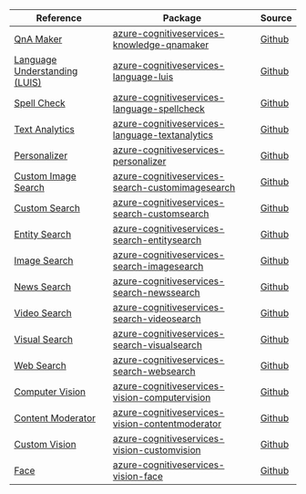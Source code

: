 | Reference | Package | Source |
|---|---|---|
|[QnA Maker](cognitiveservices-knowledge-qnamaker-readme.md)|[azure-cognitiveservices-knowledge-qnamaker](https://pypi.org/project/azure-cognitiveservices-knowledge-qnamaker)|[Github](https://github.com/Azure/azure-sdk-for-python/blob/main/sdk/cognitiveservices/azure-cognitiveservices-knowledge-qnamaker)|
|[Language Understanding (LUIS)](cognitiveservices-language-luis-readme.md)|[azure-cognitiveservices-language-luis](https://pypi.org/project/azure-cognitiveservices-language-luis)|[Github](https://github.com/Azure/azure-sdk-for-python/blob/main/sdk/cognitiveservices/azure-cognitiveservices-language-luis)|
|[Spell Check](cognitiveservices-language-spellcheck-readme.md)|[azure-cognitiveservices-language-spellcheck](https://pypi.org/project/azure-cognitiveservices-language-spellcheck)|[Github](https://github.com/Azure/azure-sdk-for-python/blob/main/sdk/cognitiveservices/azure-cognitiveservices-language-spellcheck)|
|[Text Analytics](cognitiveservices-language-textanalytics-readme.md)|[azure-cognitiveservices-language-textanalytics](https://pypi.org/project/azure-cognitiveservices-language-textanalytics)|[Github](https://github.com/Azure/azure-sdk-for-python/blob/main/sdk/cognitiveservices/azure-cognitiveservices-language-textanalytics)|
|[Personalizer](cognitiveservices-personalizer-readme.md)|[azure-cognitiveservices-personalizer](https://pypi.org/project/azure-cognitiveservices-personalizer)|[Github](https://github.com/Azure/azure-sdk-for-python/blob/main/sdk/cognitiveservices/azure-cognitiveservices-personalizer)|
|[Custom Image Search](cognitiveservices-search-customimagesearch-readme.md)|[azure-cognitiveservices-search-customimagesearch](https://pypi.org/project/azure-cognitiveservices-search-customimagesearch)|[Github](https://github.com/Azure/azure-sdk-for-python/blob/main/sdk/cognitiveservices/azure-cognitiveservices-search-customimagesearch)|
|[Custom Search](cognitiveservices-search-customsearch-readme.md)|[azure-cognitiveservices-search-customsearch](https://pypi.org/project/azure-cognitiveservices-search-customsearch)|[Github](https://github.com/Azure/azure-sdk-for-python/blob/main/sdk/cognitiveservices/azure-cognitiveservices-search-customsearch)|
|[Entity Search](cognitiveservices-search-entitysearch-readme.md)|[azure-cognitiveservices-search-entitysearch](https://pypi.org/project/azure-cognitiveservices-search-entitysearch)|[Github](https://github.com/Azure/azure-sdk-for-python/blob/main/sdk/cognitiveservices/azure-cognitiveservices-search-entitysearch)|
|[Image Search](cognitiveservices-search-imagesearch-readme.md)|[azure-cognitiveservices-search-imagesearch](https://pypi.org/project/azure-cognitiveservices-search-imagesearch)|[Github](https://github.com/Azure/azure-sdk-for-python/blob/main/sdk/cognitiveservices/azure-cognitiveservices-search-imagesearch)|
|[News Search](cognitiveservices-search-newssearch-readme.md)|[azure-cognitiveservices-search-newssearch](https://pypi.org/project/azure-cognitiveservices-search-newssearch)|[Github](https://github.com/Azure/azure-sdk-for-python/blob/main/sdk/cognitiveservices/azure-cognitiveservices-search-newssearch)|
|[Video Search](cognitiveservices-search-videosearch-readme.md)|[azure-cognitiveservices-search-videosearch](https://pypi.org/project/azure-cognitiveservices-search-videosearch)|[Github](https://github.com/Azure/azure-sdk-for-python/blob/main/sdk/cognitiveservices/azure-cognitiveservices-search-videosearch)|
|[Visual Search](cognitiveservices-search-visualsearch-readme.md)|[azure-cognitiveservices-search-visualsearch](https://pypi.org/project/azure-cognitiveservices-search-visualsearch)|[Github](https://github.com/Azure/azure-sdk-for-python/blob/main/sdk/cognitiveservices/azure-cognitiveservices-search-visualsearch)|
|[Web Search](cognitiveservices-search-websearch-readme.md)|[azure-cognitiveservices-search-websearch](https://pypi.org/project/azure-cognitiveservices-search-websearch)|[Github](https://github.com/Azure/azure-sdk-for-python/blob/main/sdk/cognitiveservices/azure-cognitiveservices-search-websearch)|
|[Computer Vision](cognitiveservices-vision-computervision-readme.md)|[azure-cognitiveservices-vision-computervision](https://pypi.org/project/azure-cognitiveservices-vision-computervision)|[Github](https://github.com/Azure/azure-sdk-for-python/blob/main/sdk/cognitiveservices/azure-cognitiveservices-vision-computervision)|
|[Content Moderator](cognitiveservices-vision-contentmoderator-readme.md)|[azure-cognitiveservices-vision-contentmoderator](https://pypi.org/project/azure-cognitiveservices-vision-contentmoderator)|[Github](https://github.com/Azure/azure-sdk-for-python/blob/main/sdk/cognitiveservices/azure-cognitiveservices-vision-contentmoderator)|
|[Custom Vision](cognitiveservices-vision-customvision-readme.md)|[azure-cognitiveservices-vision-customvision](https://pypi.org/project/azure-cognitiveservices-vision-customvision)|[Github](https://github.com/Azure/azure-sdk-for-python/blob/main/sdk/cognitiveservices/azure-cognitiveservices-vision-customvision)|
|[Face](cognitiveservices-vision-face-readme.md)|[azure-cognitiveservices-vision-face](https://pypi.org/project/azure-cognitiveservices-vision-face)|[Github](https://github.com/Azure/azure-sdk-for-python/blob/main/sdk/cognitiveservices/azure-cognitiveservices-vision-face)|
